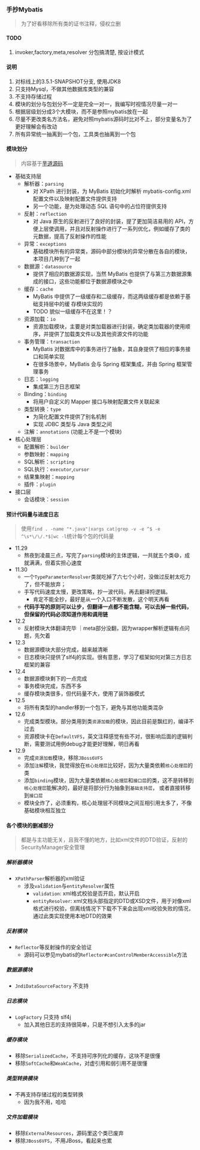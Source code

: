 ### 手抄Mybatis
> 为了好看移除所有类的证书注释，侵权立删

#### TODO
1. invoker,factory,meta,resolver 分包搞清楚, 按设计模式

#### 说明
1. 对标线上的3.5.1-SNAPSHOT分支, 使用JDK8
2. 只支持Mysql，不做其他数据库类型的兼容
3. 不支持存储过程
4. 模块的划分与包划分不一定是完全一对一，我编写时视情况尽量一对一
5. 根据层级划分成3个大模块，而不是参照mybatis放在一起
6. 尽量不更改类名方法名，避免对照mybatis源码时比对不上，部分变量名为了更好理解会有改动
7. 所有异常统一抽离到一个包，工具类也抽离到一个包

#### 模块划分
> 内容基于[芋道源码](http://svip.iocoder.cn/MyBatis/)
* 基础支持层
    * 解析器：`parsing`
        * 对 XPath 进行封装，为 MyBatis 初始化时解析 mybatis-config.xml 配置文件以及映射配置文件提供支持
        * 另一个功能，是为处理动态 SQL 语句中的占位符提供支持
    * 反射：`reflection`
        * 对 Java 原生的反射进行了良好的封装，提了更加简洁易用的 API，方便上层使调用，并且对反射操作进行了一系列优化，例如缓存了类的元数据，提高了反射操作的性能
    * 异常：`exceptions`
        * 基础模块所有的异常类，源码中部分模块的异常分散在各自的模块，本项目几种到了一起
    * 数据源：`datasource`
        * 提供了相应的数据源实现，当然 MyBatis 也提供了与第三方数据源集成的接口，这些功能都位于数据源模块之中
    * 缓存：`cache`
        * MyBatis 中提供了一级缓存和二级缓存，而这两级缓存都是依赖于基础支持层中的缓 存模块实现的
        * TODO 貌似一级缓存不在这里！？
    * 资源加载：`io`
        * 资源加载模块，主要是对类加载器进行封装，确定类加载器的使用顺序，并提供了加载类文件以及其他资源文件的功能
    * 事务管理：`transaction`
        * MyBatis 对数据库中的事务进行了抽象，其自身提供了相应的事务接口和简单实现
        * 在很多场景中，MyBatis 会与 Spring 框架集成，并由 Spring 框架管理事务
    * 日志：`logging`
        * 集成第三方日志框架
    * Binding：`binding`
        * 将用户自定义的 Mapper 接口与映射配置文件关联起来
    * 类型转换：`type`
        * 为简化配置文件提供了别名机制
        * 实现 JDBC 类型与 Java 类型之间
    * 注解：`annotations` (功能上不是一个模块)
* 核心处理层
    * 配置解析：`builder`
    * 参数映射：`mapping`
    * SQL解析：`scripting`
    * SQL执行：`executor`,`cursor`
    * 结果集映射：`mapping`
    * 插件：`plugin`
* 接口层
    * 会话模块：`session`

#### 预计代码量与进度日志
> 使用`find . -name "*.java"|xargs cat|grep -v -e ^$ -e ^\s*\/\/.*$|wc -l`统计每个包的代码量

 * 11.29 
    * 熬夜到凌晨三点，写完了`parsing`模块的主体逻辑，一共就五个类😄，成就满满，但着实担心速度
 * 11.30 
    * 一个`TypeParameterResolver`类就吃掉了六七个小时，没做过反射太吃力了，但不能放弃；
    * 手写代码速度太慢，更改策略，抄一波代码，再去翻译捋逻辑。
        * 肯定不能全抄，最好是从一个入口不断发散，这个明天再看
    * **代码手写的原则可以让步，但翻译一点都不能含糊，可以去掉一些代码，但保留的代码必须知道作用和调用链**
 * 12.2
    * 反射模块大体翻译完毕 ｜meta部分没翻，因为wrapper解析逻辑有点问题，先欠着
 * 12.3
    * 数据源模块大部分完成，越来越清晰
    * 日志模块只提供了slf4j的实现。很有意思，学习了框架如何对第三方日志框架的兼容
 * 12.4
    * 数据源模块剩下的一点完成
    * 事务模块完成，东西不多
    * 缓存模块类很多，但代码量不大，使用了装饰器模式
 * 12.5
    * 将所有类型的handler移到一个包下，避免与其他功能类混杂
 * 12.6
    * 完成类型模块。部分类用到类`资源加载`的模块，因此目前是飘红的，编译不过去
    * 资源模块卡在`DefaultVFS`，英文注释感觉有些不对，很影响后面的逻辑判断，需要测试用例debug才能更好理解，明日再看
 * 12.9
    * 完成`资源加载`模块，移除`JBoss6VFS`
    * 添加`注解`模块，我觉得放在`核心处理层`比较好，因为大量类依赖`核心处理层`的类
    * 添加`binding`模块，因为大量类依赖`核心处理层`和`接口层`的类，这不是转移到`核心处理层`能解决的，最好是将部分行为抽象到`基础支持层`，
    或者直接转移到`接口层`
    * 模块全炸了，必须重构，核心处理层不同模块之间互相引用太多了，不像基础模块相互独立

#### 各个模块的删减部分
> 都是与主功能无关，且我不懂的地方，比如xml文件的DTD验证，反射的SecurityManager安全管理

##### 解析器模块
* `XPathParser`解析器的xml验证
    * 涉及`validation`与`entityResolver`属性
        * `validation`: xml格式校验是否开启，默认开启
        * `entityResolver`: xml文档头部指定的DTD或XSD文件，用于对像xml格式进行校验，但离线情况下下载不下来会出现xml校验失败的情况，通过此类实现使用本地DTD的效果
    
##### 反射模块
* `Reflector`等反射操作的安全验证
    * 源码可以参见mybatis的`Reflector#canControlMemberAccessible`方法
    
##### 数据源模块
* `JndiDataSourceFactory` 不支持

##### 日志模块
* `LogFactory` 只支持 slf4j
    * 加入其他日志的支持很简单，只是不想引入太多的jar
    
##### 缓存模块
* 移除`SerializedCache`，不支持可序列化的缓存，这块不是很懂
* 移除`SoftCache`和`WeakCache`，对虚引用和弱引用不是很懂

##### 类型转换模块
* 不再支持存储过程的类型转换
    * 因为我不用，哈哈

##### 文件加载模块
* 移除`ExternalResources`，源码里这个类已废弃
* 移除`JBoss6VFS`，不用JBoss，看起来也累